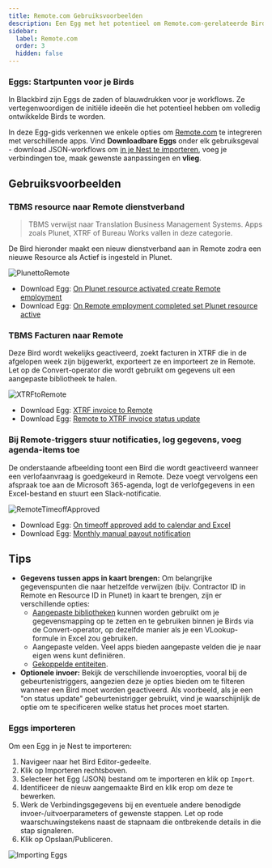 ```yaml
---
title: Remote.com Gebruiksvoorbeelden
description: Een Egg met het potentieel om Remote.com-gerelateerde Birds te creëren
sidebar:
  label: Remote.com
  order: 3
  hidden: false
---
```


### Eggs: Startpunten voor je Birds

In Blackbird zijn Eggs de zaden of blauwdrukken voor je workflows. Ze vertegenwoordigen de initiële ideeën die het potentieel hebben om volledig ontwikkelde Birds te worden.

In deze Egg-gids verkennen we enkele opties om [Remote.com](https://docs.blackbird.io/apps/remote/) te integreren met verschillende apps. Vind **Downloadbare Eggs** onder elk gebruiksgeval - download JSON-workflows om [in je Nest te importeren](https://docs.blackbird.io/eggs/remote/#importing-eggs), voeg je verbindingen toe, maak gewenste aanpassingen en **vlieg**.

## Gebruiksvoorbeelden

### TBMS resource naar Remote dienstverband

> TBMS verwijst naar Translation Business Management Systems. Apps zoals Plunet, XTRF of Bureau Works vallen in deze categorie.

De Bird hieronder maakt een nieuw dienstverband aan in Remote zodra een nieuwe Resource als Actief is ingesteld in Plunet.

![PlunettoRemote](../../../../assets/docs/eggs/PlunetResourceActivatedCreateRemoteEmployment.png)

- Download Egg: <a href="https://docs.blackbird.io/downloads/Plunet_resource_activated_to_Remote_Employment.json" download>On Plunet resource activated create Remote employment</a>
- Download Egg: <a href="https://docs.blackbird.io/downloads/Remote_employment_completed_set_Plunet_resource_Active.json" download>On Remote employment completed set Plunet resource active</a>

### TBMS Facturen naar Remote

Deze Bird wordt wekelijks geactiveerd, zoekt facturen in XTRF die in de afgelopen week zijn bijgewerkt, exporteert ze en importeert ze in Remote. Let op de Convert-operator die wordt gebruikt om gegevens uit een aangepaste bibliotheek te halen.

![XTRFtoRemote](../../../../assets/docs/eggs/XtrfInvoiceToRemote.png)

- Download Egg: <a href="https://docs.blackbird.io/downloads/XTRF_invoice_to_Remote.json" download>XTRF invoice to Remote</a>
- Download Egg: <a href="https://docs.blackbird.io/downloads/Remote_to_XTRF_invoice_status_update.json" download>Remote to XTRF invoice status update</a>

### Bij Remote-triggers stuur notificaties, log gegevens, voeg agenda-items toe

De onderstaande afbeelding toont een Bird die wordt geactiveerd wanneer een verlofaanvraag is goedgekeurd in Remote. Deze voegt vervolgens een afspraak toe aan de Microsoft 365-agenda, logt de verlofgegevens in een Excel-bestand en stuurt een Slack-notificatie.

![RemoteTimeoffApproved](../../../../assets/docs/eggs/RemoteTimeoffApproved.png)

- Download Egg: <a href="https://docs.blackbird.io/downloads/On_timeoff_approved_add_to_Calendar_Excel.json" download>On timeoff approved add to calendar and Excel</a>
- Download Egg: <a href="https://docs.blackbird.io/downloads/Manual_payout_notification.json" download>Monthly manual payout notification</a>

## Tips

- **Gegevens tussen apps in kaart brengen:** Om belangrijke gegevenspunten die naar hetzelfde verwijzen (bijv. Contractor ID in Remote en Resource ID in Plunet) in kaart te brengen, zijn er verschillende opties:
    - [Aangepaste bibliotheken](https://docs.blackbird.io/concepts/libraries/#custom-libraries) kunnen worden gebruikt om je gegevensmapping op te zetten en te gebruiken binnen je Birds via de Convert-operator, op dezelfde manier als je een VLookup-formule in Excel zou gebruiken.
    - Aangepaste velden. Veel apps bieden aangepaste velden die je naar eigen wens kunt definiëren.
    - [Gekoppelde entiteiten](https://docs.blackbird.io/guides/entity-linking/).
- **Optionele invoer:** Bekijk de verschillende invoeropties, vooral bij de gebeurtenistriggers, aangezien deze je opties bieden om te filteren wanneer een Bird moet worden geactiveerd. Als voorbeeld, als je een "on status update" gebeurtenistrigger gebruikt, vind je waarschijnlijk de optie om te specificeren welke status het proces moet starten.

### Eggs importeren

Om een Egg in je Nest te importeren:

1. Navigeer naar het Bird Editor-gedeelte.
2. Klik op Importeren rechtsboven.
3. Selecteer het Egg (JSON) bestand om te importeren en klik op `Import`.
4. Identificeer de nieuw aangemaakte Bird en klik erop om deze te bewerken.
5. Werk de Verbindingsgegevens bij en eventuele andere benodigde invoer-/uitvoerparameters of gewenste stappen. Let op rode waarschuwingstekens naast de stapnaam die ontbrekende details in die stap signaleren.
6. Klik op Opslaan/Publiceren.

![Importing Eggs](../../../../assets/docs/eggs/ImportEggs.gif)